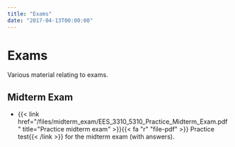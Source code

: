```yaml
---
title: "Exams"
date: "2017-04-13T00:00:00"
---
```

# **Exams**

Various material relating to exams.

## **Midterm Exam**

* {{< link href="/files/midterm_exam/EES_3310_5310_Practice_Midterm_Exam.pdf" title="Practice midterm exam" >}}{{< fa "r" "file-pdf" >}} Practice test{{< /link >}}
  for the midterm exam (with answers).
